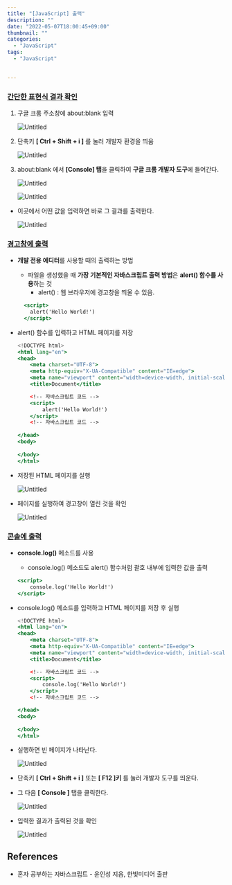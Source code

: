 ```yaml
---
title: "[JavaScript] 출력"
description: ""
date: "2022-05-07T18:00:45+09:00"
thumbnail: ""
categories:
  - "JavaScript"
tags:
  - "JavaScript"
 

---
```

<!--more-->

### <u>간단한 표현식 결과 확인</u>

1. 구글 크롬 주소창에 about:blank 입력

    ![Untitled](/images/lang_javascript/study/JavaScript_output/Untitled.png)

2. 단축키 **[ Ctrl + Shift + i ]** 를 눌러 개발자 환경을 띄움

    ![Untitled](/images/lang_javascript/study/JavaScript_output/Untitled1.png)

3. about:blank 에서 **[Console] 탭**을 클릭하여 **구글 크롬 개발자 도구**에 들어간다.

    ![Untitled](/images/lang_javascript/study/JavaScript_output/Untitled2.png)

    ![Untitled](/images/lang_javascript/study/JavaScript_output/Untitled3.png)

- 이곳에서 어떤 값을 입력하면 바로 그 결과를 출력한다.

  ![Untitled](/images/lang_javascript/study/JavaScript_output/Untitled4.png)

### <u>경고창에 출력</u>

- **개발 전용 에디터**를 사용할 때의 출력하는 방법
  - 파일을 생성했을 때 **가장 기본적인 자바스크립트 출력 방법**은 **alert() 함수를 사용**하는 것
      - alert() : 웹 브라우저에 경고창을 띄울 수 있음.

  ```jsx
    <script>
      alert('Hello World!')
    </script>
  ```

- alert() 함수를 입력하고 HTML 페이지를 저장

  ```jsx
  <!DOCTYPE html>
  <html lang="en">
  <head>
      <meta charset="UTF-8">
      <meta http-equiv="X-UA-Compatible" content="IE=edge">
      <meta name="viewport" content="width=device-width, initial-scale=1.0">
      <title>Document</title>
  
      <!-- 자바스크립트 코드 -->
      <script>
          alert('Hello World!')
      </script>
      <!-- 자바스크립트 코드 -->
      
  </head>
  <body>
      
  </body>
  </html>
  ```

- 저장된 HTML 페이지를 실행

  ![Untitled](/images/lang_javascript/study/JavaScript_output/Untitled5.png)

- 페이지를 실행하여 경고창이 열린 것을 확인

  ![Untitled](/images/lang_javascript/study/JavaScript_output/Untitled6.png)

### <u>콘솔에 출력</u>

- **console.log()** 메소드를 사용
    - console.log() 메소드도 alert() 함수처럼 괄호 내부에 입력한 값을 출력

  ```jsx
  <script>
      console.log('Hello World!')
  </script>
  ```

- console.log() 메소드를 입력하고 HTML 페이지를 저장 후 실행

  ```jsx
  <!DOCTYPE html>
  <html lang="en">
  <head>
      <meta charset="UTF-8">
      <meta http-equiv="X-UA-Compatible" content="IE=edge">
      <meta name="viewport" content="width=device-width, initial-scale=1.0">
      <title>Document</title>
  
      <!-- 자바스크립트 코드 -->
      <script>
          console.log('Hello World!')
      </script>
      <!-- 자바스크립트 코드 -->
  
  </head>
  <body>
      
  </body>
  </html>
  ```

- 실행하면 빈 페이지가 나타난다.

  ![Untitled](/images/lang_javascript/study/JavaScript_output/Untitled7.png)

- 단축키 **[ Ctrl + Shift + i ]** 또는 **[ F12 ]키** 를 눌러 개발자 도구를 띄운다.
- 그 다음 **[ Console ]** 탭을 클릭한다.

  ![Untitled](/images/lang_javascript/study/JavaScript_output/Untitled8.png)

- 입력한 결과가 출력된 것을 확인

  ![Untitled](/images/lang_javascript/study/JavaScript_output/Untitled9.png)

## References

- 혼자 공부하는 자바스크립트 - 윤인성 지음, 한빛미디어 출판